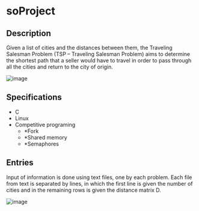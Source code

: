 # soProject

## Description

Given a list of cities and the distances between them, the Traveling Salesman Problem (TSP – Traveling Salesman Problem) aims to determine the shortest path that a seller would have to travel in order to pass through all the cities and return to the city of origin.

![image](https://user-images.githubusercontent.com/62876842/165542032-dbb8432e-59bc-499c-b358-d489f6610c36.png)

## Specifications
- C
- Linux
- Competitive programing
  - *Fork
  - *Shared memory
  - *Semaphores

## Entries

Input of information is done using text files, one by each problem. Each file from text is separated by lines, in which the first line is given the number of cities and in the remaining rows is given the distance matrix D.

![image](https://user-images.githubusercontent.com/62876842/165542195-a9f65371-c8fb-4a0c-9e06-b10ed6746d46.png)
